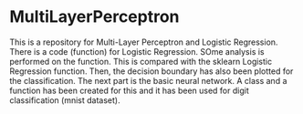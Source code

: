 # MultiLayerPerceptron
This is a repository for Multi-Layer Perceptron and Logistic Regression. There is a code (function) for Logistic Regression. SOme analysis is performed on the function. This is compared with the sklearn Logistic Regression function. Then, the decision boundary has also been plotted for the classification. The next part is the basic neural network. A class and a function has been created for this and it has been used for digit classification (mnist dataset).
